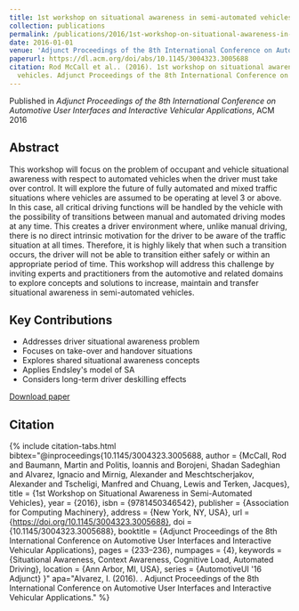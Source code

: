 ```yaml
---
title: 1st workshop on situational awareness in semi-automated vehicles
collection: publications
permalink: /publications/2016/1st-workshop-on-situational-awareness-in-semi-auto
date: 2016-01-01
venue: 'Adjunct Proceedings of the 8th International Conference on Automotive User Interfaces and Interactive Vehicular Applications'
paperurl: https://dl.acm.org/doi/abs/10.1145/3004323.3005688
citation: Rod McCall et al.. (2016). 1st workshop on situational awareness in semi-automated
  vehicles. Adjunct Proceedings of the 8th International Conference on Automotive User Interfaces and Interactive Vehicular Applications.
---
```


Published in *Adjunct Proceedings of the 8th International Conference on Automotive User Interfaces and Interactive Vehicular Applications*, ACM 2016

## Abstract

This workshop will focus on the problem of occupant and vehicle situational awareness with respect to automated vehicles when the driver must take over control. It will explore the future of fully automated and mixed traffic situations where vehicles are assumed to be operating at level 3 or above. In this case, all critical driving functions will be handled by the vehicle with the possibility of transitions between manual and automated driving modes at any time. This creates a driver environment where, unlike manual driving, there is no direct intrinsic motivation for the driver to be aware of the traffic situation at all times. Therefore, it is highly likely that when such a transition occurs, the driver will not be able to transition either safely or within an appropriate period of time. This workshop will address this challenge by inviting experts and practitioners from the automotive and related domains to explore concepts and solutions to increase, maintain and transfer situational awareness in semi-automated vehicles.

## Key Contributions

* Addresses driver situational awareness problem
* Focuses on take-over and handover situations
* Explores shared situational awareness concepts
* Applies Endsley's model of SA
* Considers long-term driver deskilling effects

[Download paper](https://dl.acm.org/doi/abs/10.1145/3004323.3005687)


## Citation

{% include citation-tabs.html 
  bibtex="@inproceedings{10.1145/3004323.3005688,
author = {McCall, Rod and Baumann, Martin and Politis, Ioannis and Borojeni, Shadan Sadeghian and Alvarez, Ignacio and Mirnig, Alexander and Meschtscherjakov, Alexander and Tscheligi, Manfred and Chuang, Lewis and Terken, Jacques},
title = {1st Workshop on Situational Awareness in Semi-Automated Vehicles},
year = {2016},
isbn = {9781450346542},
publisher = {Association for Computing Machinery},
address = {New York, NY, USA},
url = {https://doi.org/10.1145/3004323.3005688},
doi = {10.1145/3004323.3005688},
booktitle = {Adjunct Proceedings of the 8th International Conference on Automotive User Interfaces and Interactive Vehicular Applications},
pages = {233–236},
numpages = {4},
keywords = {Situational Awareness, Context Awareness, Cognitive Load, Automated Driving},
location = {Ann Arbor, MI, USA},
series = {AutomotiveUI '16 Adjunct}
}" 
  apa="Alvarez, I. (2016). . Adjunct Proceedings of the 8th International Conference on Automotive User Interfaces and Interactive Vehicular Applications." %}